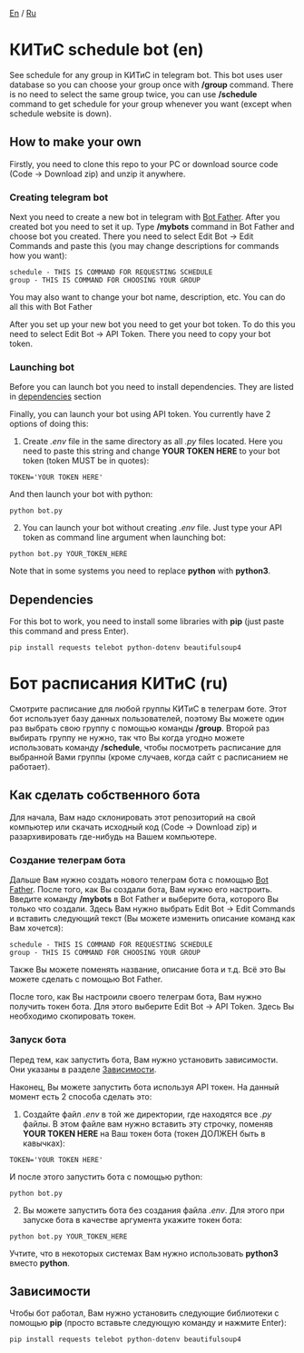 [En](#китис-schedule-bot-en) / [Ru](#бот-расписания-китис-ru)

# КИТиС schedule bot (en)
See schedule for any group in КИТиС in telegram bot. This bot uses user database so you can choose your group once with **/group** command. There is no need to select the same group twice, you can use **/schedule** command to get schedule for your group whenever you want (except when schedule website is down).

## How to make your own
Firstly, you need to clone this repo to your PC or download source code (Code -> Download zip) and unzip it anywhere.

### Creating telegram bot
Next you need to create a new bot in telegram with [Bot Father](https://t.me/BotFather). After you created bot you need to set it up. Type **/mybots** command in Bot Father and choose bot you created. There you need to select Edit Bot -> Edit Commands and paste this (you may change descriptions for commands how you want):
```
schedule - THIS IS COMMAND FOR REQUESTING SCHEDULE
group - THIS IS COMMAND FOR CHOOSING YOUR GROUP
```
You may also want to change your bot name, description, etc. You can do all this with Bot Father

After you set up your new bot you need to get your bot token. To do this you need to select Edit Bot -> API Token. There you need to copy your bot token.

### Launching bot
Before you can launch bot you need to install dependencies. They are listed in [dependencies](#dependencies) section

Finally, you can launch your bot using API token. You currently have 2 options of doing this:
1. Create *.env* file in the same directory as all *.py* files located. Here you need to paste this string and change **YOUR TOKEN HERE** to your bot token (token MUST be in quotes):
```
TOKEN='YOUR TOKEN HERE'
```

And then launch your bot with python:
```
python bot.py
```

2. You can launch your bot without creating *.env* file. Just type your API token as command line argument when launching bot:
```
python bot.py YOUR_TOKEN_HERE
```

Note that in some systems you need to replace **python** with **python3**.

## Dependencies
For this bot to work, you need to install some libraries with **pip** (just paste this command and press Enter).
```
pip install requests telebot python-dotenv beautifulsoup4
```

# Бот расписания КИТиС (ru)
Смотрите расписание для любой группы КИТиС в телеграм боте. Этот бот использует базу данных пользователей, поэтому Вы можете один раз выбрать свою группу с помощью команды **/group**. Второй раз выбирать группу не нужно, так что Вы когда угодно можете использовать команду **/schedule**, чтобы посмотреть расписание для выбранной Вами группы (кроме случаев, когда сайт с расписанием не работает).

## Как сделать собственного бота 
Для начала, Вам надо склонировать этот репозиторий на свой компьютер или скачать исходный код (Code -> Download zip) и разархивировать где-нибудь на Вашем компьютере.

### Создание телеграм бота
Дальше Вам нужно создать нового телеграм бота с помощью [Bot Father](https://t.me/BotFather). После того, как Вы создали бота, Вам нужно его настроить. Введите команду **/mybots** в Bot Father и выберите бота, которого Вы только что создали. Здесь Вам нужно выбрать Edit Bot -> Edit Commands и вставить следующий текст (Вы можете изменить описание команд как Вам хочется):
```
schedule - THIS IS COMMAND FOR REQUESTING SCHEDULE
group - THIS IS COMMAND FOR CHOOSING YOUR GROUP
```
Также Вы можете поменять название, описание бота и т.д. Всё это Вы можете сделать с помощью Bot Father.

После того, как Вы настроили своего телеграм бота, Вам нужно получить токен бота. Для этого выберите Edit Bot -> API Token. Здесь Вы необходимо скопировать токен.

### Запуск бота
Перед тем, как запустить бота, Вам нужно установить зависимости. Они указаны в разделе [Зависимости](#зависимости).

Наконец, Вы можете запустить бота используя API токен. На данный момент есть 2 способа сделать это:
1. Создайте файл *.env* в той же директории, где находятся все *.py* файлы. В этом файле вам нужно вставить эту строчку, поменяв **YOUR TOKEN HERE** на Ваш токен бота (токен ДОЛЖЕН быть в кавычках):
```
TOKEN='YOUR TOKEN HERE'
```

И после этого запустить бота с помощью python:
```
python bot.py
```

2. Вы можете запустить бота без создания файла *.env*. Для этого при запуске бота в качестве аргумента укажите токен бота:
```
python bot.py YOUR_TOKEN_HERE
```

Учтите, что в некоторых системах Вам нужно использовать **python3** вместо **python**.

## Зависимости
Чтобы бот работал, Вам нужно установить следующие библиотеки с помощью **pip** (просто вставьте следующую команду и нажмите Enter):
```
pip install requests telebot python-dotenv beautifulsoup4
```
